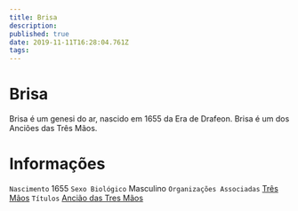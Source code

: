 ```yaml
---
title: Brisa
description: 
published: true
date: 2019-11-11T16:28:04.761Z
tags: 
---
```


<!-- SUBTITLE: Visão geral sobre Brisa -->

# Brisa
Brisa é um genesi do ar, nascido em 1655 da Era de Drafeon. Brisa é um dos Anciões das Três Mãos.

# Informações
`Nascimento` 1655 
`Sexo Biológico` Masculino
`Organizações Associadas` [Três Mãos](/faccoes/faccoes-independentes/tres-maos#tres-maos)
`Títulos` [Ancião das Tres Mãos](/rankings-e-titulos/anciao-das-tres-maos#anciao-das-tres-maos)

